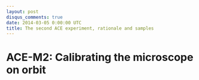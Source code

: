 ```yaml
---
layout: post
disqus_comments: true
date: 2014-03-05 0:00:00 UTC
title: The second ACE experiment, rationale and samples
---
```


# ACE-M2: Calibrating the microscope on orbit





